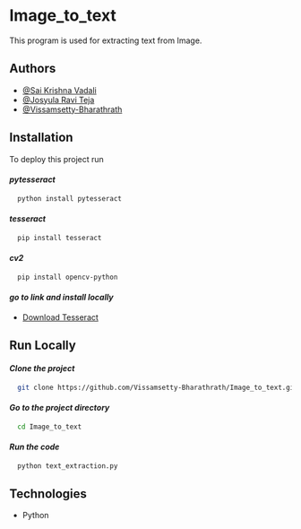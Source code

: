 # Image_to_text
This program is used for extracting text from Image.

## Authors

- [@Sai Krishna Vadali](https://github.com/saikrishnavadali05)
- [@Josyula Ravi Teja](https://github.com/ravitejasssihl)
- [@Vissamsetty-Bharathrath](https://github.com/Vissamsetty-Bharathrath)

## Installation

To deploy this project run

#### *pytesseract* 
```bash
  python install pytesseract
```
#### *tesseract* 
```bash
  pip install tesseract
```
#### *cv2* 
```bash
  pip install opencv-python
```
#### *go to link and install locally*
- [Download Tesseract](https://github.com/UB-Mannheim/tesseract/wiki)

## Run Locally

#### *Clone the project*

```bash
  git clone https://github.com/Vissamsetty-Bharathrath/Image_to_text.git
```

#### *Go to the project directory*

```bash
  cd Image_to_text
```

#### *Run the code*

```bash
  python text_extraction.py 
```

## Technologies
- Python

